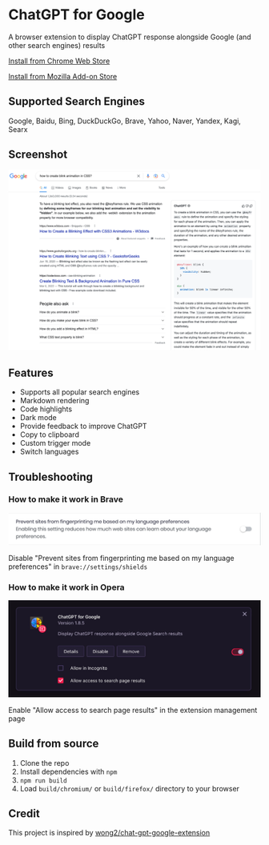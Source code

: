 # ChatGPT for Google

A browser extension to display ChatGPT response alongside Google (and other search engines) results

[Install from Chrome Web Store](https://chrome.google.com/webstore/detail/chatgpt-for-google/jgjaeacdkonaoafenlfkkkmbaopkbilf)

[Install from Mozilla Add-on Store](https://addons.mozilla.org/addon/chatgpt-for-google/)

## Supported Search Engines

Google, Baidu, Bing, DuckDuckGo, Brave, Yahoo, Naver, Yandex, Kagi, Searx

## Screenshot

![Screenshot](screenshots/extension.png?raw=true)

## Features

- Supports all popular search engines
- Markdown rendering
- Code highlights
- Dark mode
- Provide feedback to improve ChatGPT
- Copy to clipboard
- Custom trigger mode
- Switch languages

## Troubleshooting

### How to make it work in Brave

![Screenshot](screenshots/brave.png?raw=true)

Disable "Prevent sites from fingerprinting me based on my language preferences" in `brave://settings/shields`

### How to make it work in Opera

![Screenshot](screenshots/opera.png?raw=true)

Enable "Allow access to search page results" in the extension management page

## Build from source

1. Clone the repo
2. Install dependencies with `npm`
3. `npm run build`
4. Load `build/chromium/` or `build/firefox/` directory to your browser

## Credit

This project is inspired by [wong2/chat-gpt-google-extension](https://github.com/wong2/chat-gpt-google-extension)
